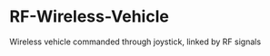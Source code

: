 RF-Wireless-Vehicle
===================

Wireless vehicle commanded through joystick, linked by RF signals
